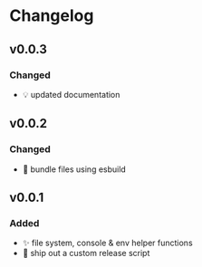 # Changelog

## v0.0.3

### Changed

-   :bulb: updated documentation

## v0.0.2

### Changed

-   :construction_worker: bundle files using esbuild

## v0.0.1

### Added

-   :sparkles: file system, console & env helper functions
-   :rocket: ship out a custom release script
